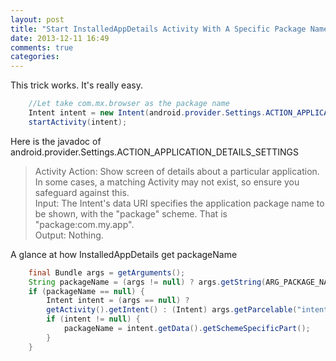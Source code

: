 ```yaml
---
layout: post
title: "Start InstalledAppDetails Activity With A Specific Package Name"
date: 2013-12-11 16:49
comments: true
categories: 
---
```

This trick works. It's really easy.
```java
    //Let take com.mx.browser as the package name
    Intent intent = new Intent(android.provider.Settings.ACTION_APPLICATION_DETAILS_SETTINGS, Uri.parse("package:com.mx.browser"));
    startActivity(intent);
```
Here is the javadoc of android.provider.Settings.ACTION_APPLICATION_DETAILS_SETTINGS 
>Activity Action: Show screen of details about a particular application.  
>In some cases, a matching Activity may not exist, so ensure you safeguard against this.  
>Input: The Intent's data URI specifies the application package name to be shown, with the "package" scheme. That is "package:com.my.app".  
>Output: Nothing.  


A glance at how InstalledAppDetails get packageName
```java
    final Bundle args = getArguments();
    String packageName = (args != null) ? args.getString(ARG_PACKAGE_NAME) : null;
    if (packageName == null) {
        Intent intent = (args == null) ?
        getActivity().getIntent() : (Intent) args.getParcelable("intent");
        if (intent != null) {
            packageName = intent.getData().getSchemeSpecificPart();
        }
    }
```
